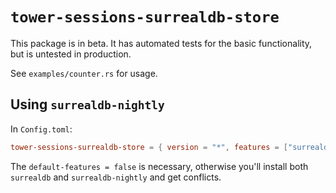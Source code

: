 # `tower-sessions-surrealdb-store`

This package is in beta. It has automated tests for the basic functionality, but is untested in production.

See `examples/counter.rs` for usage.

## Using `surrealdb-nightly`

In `Config.toml`:

```toml
tower-sessions-surrealdb-store = { version = "*", features = ["surrealdb-nightly"], default-features = false }

```

The `default-features = false` is necessary, otherwise you'll install both `surrealdb` and `surrealdb-nightly` and get conflicts.
